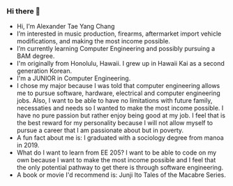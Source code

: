 
### Hi there 👋

- Hi, I’m Alexander Tae Yang Chang
- I’m interested in music production, firearms, aftermarket import vehicle modifications, and making the most income possible. 
- I’m currently learning Computer Engineering and possibly pursuing a BAM degree.
- I'm originally from Honolulu, Hawaii. I grew up in Hawaii Kai as a second generation Korean. 
- I'm a JUNIOR in Computer Engineering.
- I chose my major because I was told that computer engineering allows me to pursue software, hardware, electrical and computer engineering jobs. Also, I want to be able to have no limitations with future family, necessaties and needs so I wanted to make the most income possible. I have no pure passion but rather enjoy being good at my job. I feel that is the best reward for my personality because I will not allow myself to pursue a career that I am passionate about but in poverty.
- A fun fact about me is:  I graduated with a sociology degree from manoa in 2019.
- What do I want to learn from EE 205?  I want to be able to code on my own because I want to make the most income possible and I feel that the only potential pathway to get there is through software engineering. 
- A book or movie I'd recommend is:  Junji Ito Tales of the Macabre Series.
